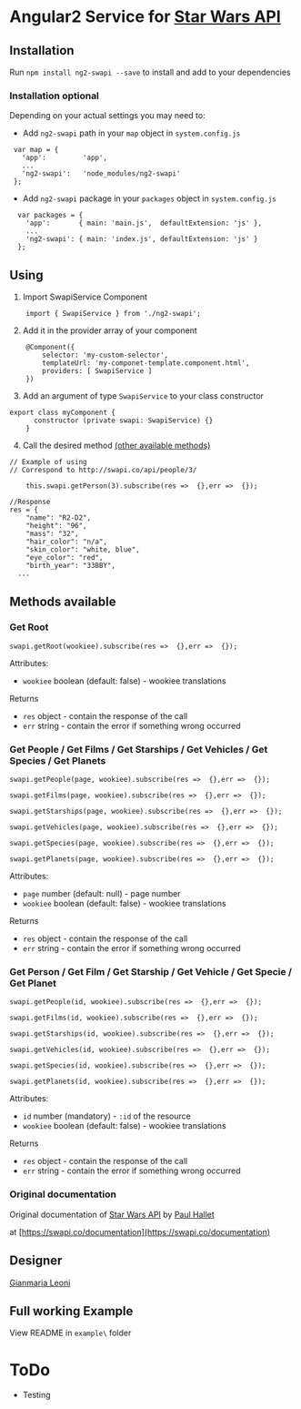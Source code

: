 # Angular2 Service for [Star Wars API](https://swapi.co/)

## Installation
Run `npm install ng2-swapi --save` to install and add to your dependencies

### Installation optional
Depending on your actual settings you may need to:
- Add `ng2-swapi` path in your `map` object in `system.config.js`
```
 var map = {
   'app':         'app',
   ...
   'ng2-swapi':   'node_modules/ng2-swapi'
 };
```

- Add `ng2-swapi` package in your `packages` object in `system.config.js`
```
  var packages = {
    'app':       { main: 'main.js',  defaultExtension: 'js' },
    ...
    'ng2-swapi': { main: 'index.js', defaultExtension: 'js' }
  };
```

## Using
1.  Import SwapiService Component
```
    import { SwapiService } from './ng2-swapi';
```
2. Add it in the provider array of your component
```
    @Component({
        selector: 'my-custom-selector',
        templateUrl: 'my-componet-template.component.html',
        providers: [ SwapiService ]
    })
```
3. Add an argument of type `SwapiService` to your class  constructor
```
export class myComponent {
      constructor (private swapi: SwapiService) {}
    }
```
4. Call the desired method [(other available methods)](#methods-available)
```
// Example of using
// Correspond to http://swapi.co/api/people/3/

    this.swapi.getPerson(3).subscribe(res =>  {},err =>  {});
```
```
//Response
res = {
	"name": "R2-D2",
	"height": "96",
	"mass": "32",
	"hair_color": "n/a",
	"skin_color": "white, blue",
	"eye_color": "red",
	"birth_year": "33BBY",
  ...
```

## Methods available
### Get Root
```
swapi.getRoot(wookiee).subscribe(res =>  {},err =>  {});
```
Attributes:
- `wookiee` boolean (default: false) - wookiee translations

Returns
- `res` object - contain the response of the call
- `err` string - contain the error if something wrong occurred

### Get People / Get Films / Get Starships / Get Vehicles / Get Species / Get Planets
```
swapi.getPeople(page, wookiee).subscribe(res =>  {},err =>  {});

swapi.getFilms(page, wookiee).subscribe(res =>  {},err =>  {});

swapi.getStarships(page, wookiee).subscribe(res =>  {},err =>  {});

swapi.getVehicles(page, wookiee).subscribe(res =>  {},err =>  {});

swapi.getSpecies(page, wookiee).subscribe(res =>  {},err =>  {});

swapi.getPlanets(page, wookiee).subscribe(res =>  {},err =>  {});

```
Attributes:
- `page` number (default: null) - page number
- `wookiee` boolean (default: false) - wookiee translations

Returns
- `res` object - contain the response of the call
- `err` string - contain the error if something wrong occurred

### Get Person / Get Film / Get Starship / Get Vehicle / Get Specie / Get Planet
```
swapi.getPeople(id, wookiee).subscribe(res =>  {},err =>  {});

swapi.getFilms(id, wookiee).subscribe(res =>  {},err =>  {});

swapi.getStarships(id, wookiee).subscribe(res =>  {},err =>  {});

swapi.getVehicles(id, wookiee).subscribe(res =>  {},err =>  {});

swapi.getSpecies(id, wookiee).subscribe(res =>  {},err =>  {});

swapi.getPlanets(id, wookiee).subscribe(res =>  {},err =>  {});

```
Attributes:
- `id` number (mandatory) - `:id` of the resource
- `wookiee` boolean (default: false) - wookiee translations

Returns
- `res` object - contain the response of the call
- `err` string - contain the error if something wrong occurred

### Original documentation
Original documentation of [Star Wars API](https://swapi.co/) by [Paul Hallet](http://phalt.co/)

at [https://swapi.co/documentation](https://swapi.co/documentation)


## Designer
[Gianmaria Leoni](https://github.com/giammaleoni)

## Full working Example
View README in `example\` folder

# ToDo
  - Testing
